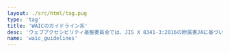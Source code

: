 ```yaml
---
layout: ./src/html/tag.pug
type: 'tag'
title: 'WAICのガイドライン系'
desc: 'ウェブアクセシビリティ基盤委員会では、JIS X 8341-3:2016の附属書JAに基づいた方針策定ガイドラインや、附属書JBに基づく試験実施ガイドライン、そのほか対応度表記や発注のガイドラインなどを取り揃えています。きちんとした手続きに則って対応を進めるときでも、フランクに進めるときでも、一度眺めておくと参考になるでしょう。'
name: 'waic_guidelines'
---
```

